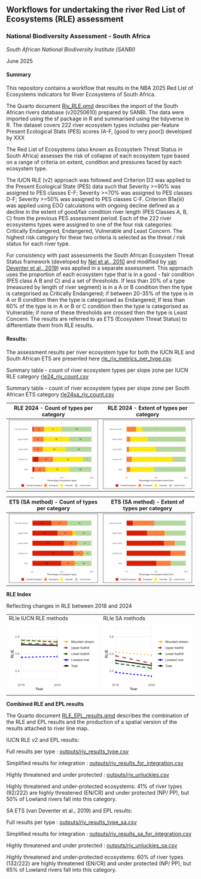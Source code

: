 ## **Workflows for undertaking the river Red List of Ecosystems (RLE) assessment**

### **National Biodiversity Assessment - South Africa**

*South African National Biodiversity Institute (SANBI)*

June 2025

#### **Summary**

This repository contains a workflow that results in the NBA 2025 Red List of Ecosystems indicators for River Ecosystems of South Africa.

The Quarto document [Riv_RLE.qmd](Riv_RLE.qmd) describes the import of the South African rivers database (v20250610) prepared by SANBI. The data were imported using the sf package in R and summarised using the tidyverse in R. The dataset covers 222 river ecosystem types includes per-feature Present Ecological Stats (PES) scores (A-F, [good to very poor]) developed by XXX

The Red List of Ecosystems (also known as Ecosystem Threat Status in South Africa) assesses the risk of collapse of each ecosystem type based on a range of criteria on extent, condition and pressures faced by each ecosystem type.

The IUCN RLE (v2) approach was followed and Criterion D3 was applied to the Present Ecological State (PES) data such that Severity \>=90% was assigned to PES classes E-F; Severity \>=70% was assigned to PES classes D-F; Severity \>=50% was assigned to PES classes C-F. Criterion B1a(iii) was applied using EOO calculations with ongoing decline defined as a decline in the extent of good/fair condition river length (PES Classes A, B, C) from the previous PES assessment period. Each of the 222 river ecosystems types were assigned to one of the four risk categories: Critically Endangered, Endangered, Vulnerable and Least Concern. The highest risk category for these two criteria is selected as the threat / risk status for each river type.

For consistency with past assessments the South African Ecosystem Threat Status framework (developed by [Nel et al., 2010](DOI:%2010.1111/j.1472-4642.2006.00308.x) and modified by [van Deventer et al., 2019](http://hdl.handle.net/20.500.12143/5847)) was applied in a separate assessment. This approach uses the proportion of each ecosystem type that is in a good - fair condition (PES class A B and C) and a set of thresholds. If less than 20% of a type (measured by length of river segment) is in a A or B condition then the type is categorised as Critically Endangered; if between 20-35% of the type is in A or B condition then the type is categorised as Endangered; If less than 60% of the type is in A or B or C condition then the type is categorised as Vulnerable; if none of these thresholds are crossed then the type is Least Concern. The results are referred to as ETS (Ecosystem Threat Status) to differentiate them from RLE results.

#### **Results:**

The assessment results per river ecosystem type for both the IUCN RLE and South African ETS are presented here [rle_riv_metrics_per_type.csv](outputs/rle_riv_metrics_per_type.csv).

Summary table - count of river ecosystem types per slope zone per IUCN RLE category [rle24_riv_count.csv](outputs/rle24_riv_count.csv)

Summary table - count of river ecosystem types per slope zone per South African ETS category [rle24sa_riv_count.csv](outputs/rle24sa_riv_count.csv)

| RLE 2024 - Count of types per category | RLE 2024 - Extent of types per category |
|------------------------------------|------------------------------------|
| ![](outputs/rle24_riv_barplot_count.jpeg) | ![](outputs/rle24_riv_barplot_ext.jpeg) |

| ETS (SA method) - Count of types per category | ETS (SA method) - Extent of types per category |
|------------------------------------|------------------------------------|
| ![](outputs/rle24sa_riv_barplot_count.jpeg) | ![](outputs/rle24sa_riv_barplot_ext.jpeg) |

**RLE Index**

Reflecting changes in RLE between 2018 and 2024

|                            |                              |
|----------------------------|------------------------------|
| RLIe IUCN RLE methods      | RLIe SA methods              |
| ![](outputs/rlie_plot.png) | ![](outputs/rliesa_plot.png) |

**Combined RLE and EPL results**

The Quarto document [RLE_EPL_results.qmd](RLE_EPL_results.qmd) describes the combination of the RLE and EPL results and the production of a spatial version of the results attached to river line map.

IUCN RLE v2 and EPL results:

Full results per type : [outputs/riv_results_type.csv](outputs/riv_results_type.csv)

Simplified results for integration : [outputs/riv_results_for_integration.csv](outputs/riv_results_for_integration.csv)

Highly threatened and under protected : [outputs/riv_unluckies.csv](outputs/riv_unluckies.csv)

Highly threatened and under-protected ecosystems: 41% of river types (92/222) are highly threatened (EN/CR) and under protected (NP/ PP), but 50% of Lowland rivers fall into this category.

SA ETS (van Deventer et al., 2019) and EPL results:

Full results per type : [outputs/riv_results_type_sa.csv](outputs/riv_results_type_sa.csv)

Simplified results for integration : [outputs/riv_results_sa_for_integration.csv](outputs/riv_results_sa_for_integration.csv)

Highly threatened and under protected : [outputs/riv_unluckies_sa.csv](outputs/riv_unluckies_sa.csv)

Highly threatened and under-protected ecosystems: 60% of river types (132/222) are highly threatened (EN/CR) and under protected (NP/ PP), but 65% of Lowland rivers fall into this category.
